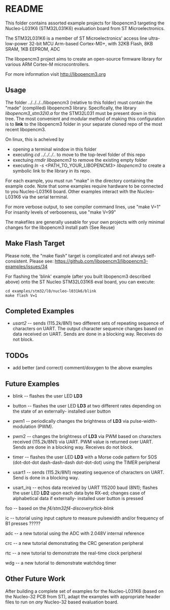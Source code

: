 # README

This folder contains assorted example projects for libopencm3 targeting
the Nucleo-L031K6 (STM32L031K6) evaluation board from ST Microelectronics.

The STM32L031K6 is a member of ST Microelectronics' access line
ultra-low-power 32-bit MCU Arm-based Cortex-M0+, with 32KB Flash,
8KB SRAM, 1KB EEPROM, ADC

The libopencm3 project aims to create an open-source firmware library for
various ARM Cortex-M microcontrollers.

For more information visit http://libopencm3.org


## Usage

The folder ../../../../libopencm3 (relative to this folder) must
contain the "made" (compliled) libopencm3 library.  Specifically,
the library *libopencm3_stm32l0.a* for the STM32L031
must be present down in this tree.  The most
convenient and modular method of making this configuration is
to **link** to the libopencm3 folder in your separate cloned
repo of the most recent libopencm3.

On linux, this is acheived by

  * opening a terminal window in this folder
  * executing *cd ../../../..* to move to the top-level folder
    of this repo
  * exectuing *rmdir libopencm3* to remove the existing empty folder
  * executing *ln -s* <PATH_TO_YOUR_LIBOPENCM3> *libopencm3* to create
    a symbolic link to the library in its repo.

For each example, you must run "make" in the directory containing
the example code.  Note that some examples require hardware to be
connected to you Nucleo-L031K6 board.  Other examples interact with
the Nucleo-L031K6 via the serial terminal.

For more verbose output, to see compiler command lines, use "make V=1"
For insanity levels of verboseness, use "make V=99"

The makefiles are generally useable for your own projects with
only minimal changes for the libopencm3 install path (See Reuse)

## Make Flash Target

Please note, the "make flash" target is complicated and
not always self-consistent.
Please see: https://github.com/libopencm3/libopencm3-examples/issues/34

For flashing the 'blink' example (after you built libopencm3 described
above) onto the ST Nucleo STM32L031K6 eval board, you can execute:

    cd examples/stm32/l0/nucleo-l031k6/blink
    make flash V=1

## Completed Examples

  * *usart2* -- sends (115.2k/8N1) two different sets of
    repeating sequence of characters on UART.
    The output character sequence changes based on data
    received on UART. Sends are done in a blocking way.
    Receives do not block.

## TODOs

  * add better (and correct) comment/doxygen to the above examples


## Future Examples

  * blink -- flashes the user LED **LD3**

  * button -- flashes the user LED **LD3** at two
    different rates depending on the state of an externally-
    installed user button

  * pwm1 -- periodically changes the brightness of **LD3**
    via pulse-width-modulation (PWM).

  * pwm2 -- changes the brightness of **LD3** via PWM
    based on characters received (115.2k/8N1) via UART.
    PWM value is returned over UART.
	Sends are done in a blocking way.
    Receives do not block.

  * timer -- flashes the user LED **LD3** with a Morse code
    pattern for SOS (dot-dot-dot dash-dash-dash dot-dot-dot)
    using the TIMER peripheral

  * usart1 -- sends (115.2k/8N1) repeating sequence of characters
    on UART.  Send is done in a blocking way.

  * usart_irq -- echos data received by UART 115200 baud (8N1);
    flashes the user LED **LD2** upon each data byte RX-ed;
    changes case of alphabetical data if externally-
    installed user button is pressed


foo -- based on the *f4/stm32f4-discovery/tick-blink*

ic -- tutorial using input capture to measure
pulsewidth and/or frequency of B1 presses ?????

adc -- a new tutorial using the ADC with 2.048V internal reference

crc -- a new tutorial demonstrating the CRC generation peripheral

rtc -- a new tutorial to demonstrate the real-time clock peripheral

wdg -- a new tutorial to demonstrate watchdog timer

## Other Future Work

After building a complete set of examples for the Nucleo-L031K6
(based on the Nucleo-32 PCB from ST), adapt the examples with
appropriate header files to run on *any* Nucleo-32 based evaluation
board.
